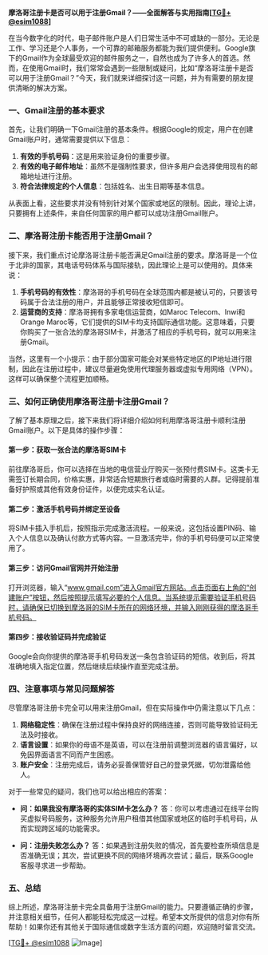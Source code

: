 **摩洛哥注册卡是否可以用于注册Gmail？——全面解答与实用指南[[TG💪+ @esim1088](https://t.me/s/esim1088)]**

在当今数字化的时代，电子邮件账户是人们日常生活中不可或缺的一部分。无论是工作、学习还是个人事务，一个可靠的邮箱服务都能为我们提供便利。Google旗下的Gmail作为全球最受欢迎的邮件服务之一，自然也成为了许多人的首选。然而，在使用Gmail时，我们常常会遇到一些限制或疑问，比如“摩洛哥注册卡是否可以用于注册Gmail？”今天，我们就来详细探讨这一问题，并为有需要的朋友提供清晰的解决方案。

### 一、Gmail注册的基本要求

首先，让我们明确一下Gmail注册的基本条件。根据Google的规定，用户在创建Gmail账户时，通常需要提供以下信息：

1. **有效的手机号码**：这是用来验证身份的重要步骤。
2. **有效的电子邮件地址**：虽然不是强制性要求，但许多用户会选择使用现有的邮箱地址进行注册。
3. **符合法律规定的个人信息**：包括姓名、出生日期等基本信息。

从表面上看，这些要求并没有特别针对某个国家或地区的限制。因此，理论上讲，只要拥有上述条件，来自任何国家的用户都可以成功注册Gmail账户。

### 二、摩洛哥注册卡能否用于注册Gmail？

接下来，我们重点讨论摩洛哥注册卡能否满足Gmail注册的要求。摩洛哥是一个位于北非的国家，其电话号码体系与国际接轨，因此理论上是可以使用的。具体来说：

1. **手机号码的有效性**：摩洛哥的手机号码在全球范围内都是被认可的，只要该号码属于合法注册的用户，并且能够正常接收短信即可。
2. **运营商的支持**：摩洛哥拥有多家电信运营商，如Maroc Telecom、Inwi和Orange Maroc等，它们提供的SIM卡均支持国际通信功能。这意味着，只要你购买了一张合法的摩洛哥SIM卡，并激活了相应的手机号码，就可以用来注册Gmail。

当然，这里有一个小提示：由于部分国家可能会对某些特定地区的IP地址进行限制，因此在注册过程中，建议尽量避免使用代理服务器或虚拟专用网络（VPN）。这样可以确保整个流程更加顺畅。

### 三、如何正确使用摩洛哥注册卡注册Gmail？

了解了基本原理之后，接下来我们将详细介绍如何利用摩洛哥注册卡顺利注册Gmail账户。以下是具体的操作步骤：

#### 第一步：获取一张合法的摩洛哥SIM卡
前往摩洛哥后，你可以选择在当地的电信营业厅购买一张预付费SIM卡。这类卡无需签订长期合同，价格实惠，非常适合短期旅行者或临时需要的人群。记得提前准备好护照或其他有效身份证件，以便完成实名认证。

#### 第二步：激活手机号码并绑定至设备
将SIM卡插入手机后，按照指示完成激活流程。一般来说，这包括设置PIN码、输入个人信息以及确认付款方式等内容。一旦激活完毕，你的手机号码便可以正常使用了。

#### 第三步：访问Gmail官网并开始注册
打开浏览器，输入“www.gmail.com”进入Gmail官方网站。点击页面右上角的“创建账户”按钮，然后按照提示填写必要的个人信息。当系统提示需要验证手机号码时，请确保已切换到摩洛哥的SIM卡所在的网络环境，并输入刚刚获得的摩洛哥手机号码。

#### 第四步：接收验证码并完成验证
Google会向你提供的摩洛哥手机号码发送一条包含验证码的短信。收到后，将其准确地填入指定位置，然后继续后续操作直至完成注册。

### 四、注意事项与常见问题解答

尽管摩洛哥注册卡完全可以用来注册Gmail，但在实际操作中仍需注意以下几点：

1. **网络稳定性**：确保在注册过程中保持良好的网络连接，否则可能导致验证码无法及时接收。
2. **语言设置**：如果你的母语不是英语，可以在注册前调整浏览器的语言偏好，以免因界面语言不同而产生困惑。
3. **账户安全**：注册完成后，请务必妥善保管好自己的登录凭据，切勿泄露给他人。

对于一些常见的疑问，我们也可以给出相应的答案：

- **问：如果我没有摩洛哥的实体SIM卡怎么办？**
  答：你可以考虑通过在线平台购买虚拟号码服务，这种服务允许用户租借其他国家或地区的临时手机号码，从而实现跨区域的功能需求。

- **问：注册失败怎么办？**
  答：如果遇到注册失败的情况，首先要检查所填信息是否准确无误；其次，尝试更换不同的网络环境再次尝试；最后，联系Google客服寻求进一步帮助。

### 五、总结

综上所述，摩洛哥注册卡完全具备用于注册Gmail的能力。只要遵循正确的步骤，并注意相关细节，任何人都能轻松完成这一过程。希望本文所提供的信息对你有所帮助！如果你还有其他关于国际通信或数字生活方面的问题，欢迎随时留言交流。

[[TG💪+ @esim1088](https://t.me/s/esim1088) ![Image](https://i.postimg.cc/4NQfJmqS/Snipaste-2025-05-13-00-14-12.png)]
